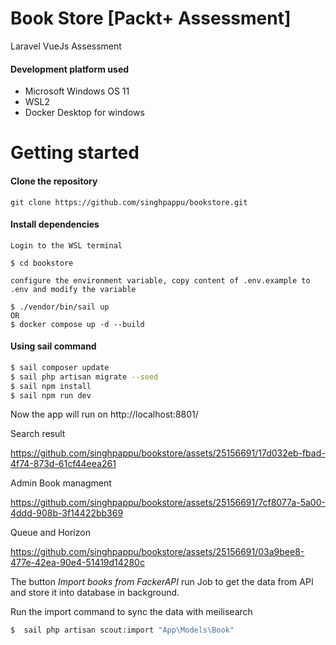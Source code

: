 # Book Store [Packt+ Assessment]
Laravel VueJs Assessment

#### Development platform used
- Microsoft Windows OS 11
- WSL2
- Docker Desktop for windows

# Getting started
#### Clone the repository
```
git clone https://github.com/singhpappu/bookstore.git
```
#### Install dependencies
```
Login to the WSL terminal

$ cd bookstore

configure the environment variable, copy content of .env.example to .env and modify the variable

$ ./vendor/bin/sail up
OR 
$ docker compose up -d --build

```
#### Using sail command
```bash
$ sail composer update
$ sail php artisan migrate --seed
$ sail npm install
$ sail npm run dev
```
Now the app will run on http://localhost:8801/

Search result

https://github.com/singhpappu/bookstore/assets/25156691/17d032eb-fbad-4f74-873d-61cf44eea261



Admin Book managment

https://github.com/singhpappu/bookstore/assets/25156691/7cf8077a-5a00-4ddd-908b-3f14422bb369

Queue and Horizon

https://github.com/singhpappu/bookstore/assets/25156691/03a9bee8-477e-42ea-90e4-51419d14280c

The button *Import books from FackerAPI* run Job to get the data from API and store it into database in background.

Run the import command to sync the data with meilisearch
```bash
$  sail php artisan scout:import "App\Models\Book"
```
